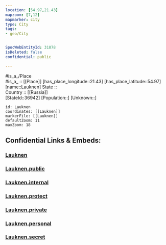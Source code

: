 ```yaml
---
location: [54.97,21.43] 
mapzoom: [7,12] 
mapmarker: city 
type: City
tags:
- geo/City


SpocWebEntityId: 31878
isDeleted: false
confidential: public

---
```

#is_a_/Place  
#is_a_ :: [[Place]] 
[has_place_longitude::21.43] 
[has_place_latitude::54.97] 
[name::Lauknen] 
State ::  
Country :: [[Russia]]  
[StateId::36942] 
[Population::] 
[Unknown::] 


```leaflet
id: Lauknen
coordinates: [[Lauknen]] 
markerFile: [[Lauknen]] 
defaultZoom: 11 
maxZoom: 18
```


## Confidential Links & Embeds: 

### [Lauknen](/_Standards/Earth/Continent/Europe/Europe~East/Russia/Russia~NorthWest/Kaliningrad~Oblast/City/Lauknen.md) 

### [Lauknen.public](/_public/Earth/Continent/Europe/Europe~East/Russia/Russia~NorthWest/Kaliningrad~Oblast/City/Lauknen.public.md) 

### [Lauknen.internal](/_internal/Earth/Continent/Europe/Europe~East/Russia/Russia~NorthWest/Kaliningrad~Oblast/City/Lauknen.internal.md) 

### [Lauknen.protect](/_protect/Earth/Continent/Europe/Europe~East/Russia/Russia~NorthWest/Kaliningrad~Oblast/City/Lauknen.protect.md) 

### [Lauknen.private](/_private/Earth/Continent/Europe/Europe~East/Russia/Russia~NorthWest/Kaliningrad~Oblast/City/Lauknen.private.md) 

### [Lauknen.personal](/_personal/Earth/Continent/Europe/Europe~East/Russia/Russia~NorthWest/Kaliningrad~Oblast/City/Lauknen.personal.md) 

### [Lauknen.secret](/_secret/Earth/Continent/Europe/Europe~East/Russia/Russia~NorthWest/Kaliningrad~Oblast/City/Lauknen.secret.md)

